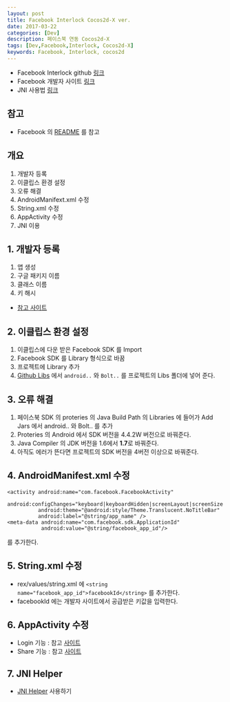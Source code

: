 ```yaml
---
layout: post
title: Facebook Interlock Cocos2d-X ver.
date: 2017-03-22
categories: [Dev]
description: 페이스북 연동 Cocos2d-X
tags: [Dev,Facebook,Interlock, Cocos2d-X]
keywords: Facebook, Interlock, cocos2d
---
```



- Facebook Interlock github [링크](https://github.com/kyechan99/Facebook_Interlock)
- Facebook 개발자 사이트 [링크](https://developers.facebook.com)
- JNI 사용법 [링크](http://blog.naver.com/kyechan99/220552861010)

## 참고
- Facebook 의 [README](https://github.com/kyechan99/Facebook_Interlock/blob/master/README.md) 를 참고


## 개요
  1. 개발자 등록
  2. 이클립스 환경 설정
  3. 오류 해결
  4. AndroidManifext.xml 수정
  5. String.xml 수정
  6. AppActivity 수정
  7. JNI 이용

## 1. 개발자 등록
  1. 앱 생성
  2. 구글 패키지 이름
  3. 클래스 이름
  4. 키 해시
  - [참고 사이트](http://moelcano.tistory.com/135)

## 2. 이클립스 환경 설정
  1. 이클립스에 다운 받은 Facebook SDK 를 Import
  2. Facebook SDK 를 Library 형식으로 바꿈
  3. 프로젝트에 Library 추가
  4. [Github Libs]() 에서 `android..` 와 `Bolt..` 를 프로젝트의 Libs 폴더에 넣어 준다.

## 3. 오류 해결
  1. 페이스북 SDK 의 proteries 의 Java Build Path 의 Libraries 에 들어가 Add Jars 에서 android.. 와 Bolt.. 를 추가
  2. Proteries 의 Android 에서 SDK 버전을 4.4.2W 버전으로 바꿔준다.
  3. Java Compiler 의 JDK 버전을 1.6에서 **1.7**로 바꿔준다.
  4. 아직도 에러가 뜬다면 프로젝트의 SDK 버전을 4버전 이상으로 바꿔준다.

## 4. AndroidManifest.xml 수정
```
<activity android:name="com.facebook.FacebookActivity" 
          android:configChanges="keyboard|keyboardHidden|screenLayout|screenSize|orientation"
          android:theme="@android:style/Theme.Translucent.NoTitleBar"
          android:label="@string/app_name" />
<meta-data android:name="com.facebook.sdk.ApplicationId"
           android:value="@string/facebook_app_id"/>
```
를 추가한다.

## 5. String.xml 수정
  - rex/values/string.xml 에
  ``` <string name="facebook_app_id">facebookId</string> ``` 를 추가한다.
  - facebookId 에는 개발자 사이트에서 공급받은 키값을 입력한다.

## 6. AppActivity 수정
  - Login 기능 : 참고 [사이트](https://github.com/kyechan99/Facebook_Interlock/tree/master/facebookLogin/src/org/cocos2dx/cpp)
  - Share 기능 : 참고 [사이트](https://github.com/kyechan99/Facebook_Interlock/tree/master/facebookShare/src/org/cocos2dx/cpp)


## 7. JNI Helper
  - [JNI Helper](https://kyechan99.github.io/2017/03/22/JNI-Helper-Cocos2dX/) 사용하기
